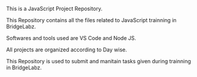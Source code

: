 This is a JavaScript Project Repository.

This Repository contains all the files related to JavaScript trainning in BridgeLabz.

Softwares and tools used are VS Code and Node JS.

All projects are organized according to Day wise.

This Repository is used to submit and manitain tasks given during trainning in BridgeLabz.